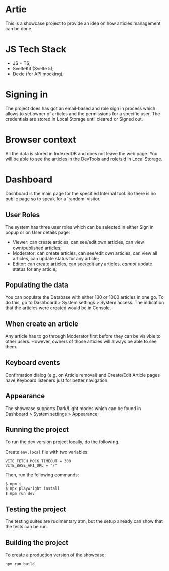# Artie

This is a showcase project to provide an idea on how articles management can be done.

# JS Tech Stack
- JS + TS;
- SvelteKit (Svelte 5);
- Dexie (for API mocking);

# Signing in
The project does has got an email-based and role sign in process which allows to set owner of articles and the permissions for a specific user. The credentials are stored in Local Storage until cleared or Signed out.

# Browser context
All the data is stored in IndexedDB and does not leave the web page. You will be able to see the articles in the DevTools and role/sid in Local Storage.

# Dashboard
Dashboard is the main page for the specified Internal tool. So there is no public page so to speak for a 'random' visitor.

## User Roles
The system has three user roles which can be selected in either Sign in popup or on User details page:
- Viewer: can create articles, can see/edit own articles, can view own/published articles;
- Moderator: can create articles, can see/edit own articles, can view all articles, can update status for any article;
- Editor: can create articles, can see/edit any articles, *cannot* update status for any article;

## Populating the data
You can populate the Database with either 100 or 1000 articles in one go. To do this, go to Dashboard > System settings > System access. The indication that the articles were created would be in Console.

## When create an article
Any article has to go through Moderator first before they can be visivble to other users. However, owners of those articles will always be able to see them.

## Keyboard events
Confirmation dialog (e.g. on Article removal) and Create/Edit Article pages have Keyboard listeners just for better navigation.

## Appearance
The showcase supports Dark/Light modes which can be found in Dashboard > System settings > Appearance;

## Running the project

To run the dev version project locally, do the following.

Create `env.local` file with two variables:

```
VITE_FETCH_MOCK_TIMEOUT = 300
VITE_BASE_API_URL = "/"
```
Then, run the following commands:
```sh
$ npm i
$ npx playwright install
$ npm run dev
```

## Testing the project
The testing suites are rudimentary atm, but the setup already can show that the tests can be run.

## Building the project

To create a production version of the showcase:

```sh
npm run build
```

